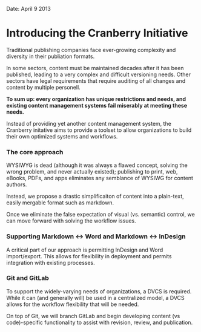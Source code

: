 Date: April 9 2013

# Introducing the Cranberry Initiative

Traditional publishing companies face ever-growing complexity and diversity in their publiation formats.

In some sectors, content must be maintained decades after it has been published, leading to a very complex and difficult versioning needs. Other sectors have legal requirements that require auditing of all changes and content by multiple personell.

**To sum up: every organization has unique restrictions and needs, and existing content management systems fail miserably at meeting these needs.**

Instead of providing yet another content management system, the Cranberry initative aims to provide a toolset to allow organizations to build their own optimized systems and workflows.

### The core approach

WYSIWYG is dead (although it was always a flawed concept, solving the wrong problem, and never actually existed); publishing to print, web, eBooks, PDFs, and apps eliminates any semblance of WYSIWG for content authors.

Instead, we propose a drastic simplificaiton of content into a plain-text, easily mergable format such as markdown.

Once we eliminate the false expectation of visual (vs. semantic) control, we can move forward with solving the workflow issues.

### Supporting Markdown <-> Word and Markdown <-> InDesign

A critical part of our approach is permitting InDesign and Word import/export. This allows for flexibility in deployment and permits integration with existing processes.

### Git and GitLab

To support the widely-varying needs of organizations, a DVCS is required. While it can (and generally will) be used in a centralized model, a DVCS allows for the workflow flexibility that will be needed.

On top of Git, we will branch GitLab and begin developing content (vs code)-specific functionality to assist with revision, review, and publication.


